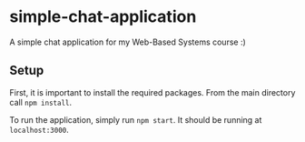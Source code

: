 # simple-chat-application
A simple chat application for my Web-Based Systems course :)

## Setup
First, it is important to install the required packages. From the main directory call `npm install`.

To run the application, simply run `npm start`. It should be running at `localhost:3000`.
